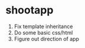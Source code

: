 shootapp
========
1. Fix template inheritance
2. Do some basic css/html
3. Figure out direction of app